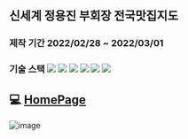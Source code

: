 ## 신세계 정용진 부회장 전국맛집지도

### 제작 기간 2022/02/28 ~ 2022/03/01

### 기술 스택 <img src="https://img.shields.io/badge/HTML5-E34F26?style=flat-square&logo=HTML5&logoColor=white"/></a> <img src="https://img.shields.io/badge/CSS3-1572B6?style=flat-square&logo=CSS3&logoColor=white"/></a> <img src="https://img.shields.io/badge/JavaScript-F7DF1E?style=flat-square&logo=JavaScript&logoColor=white"/></a> <img src="https://img.shields.io/badge/Node.js-339933?style=flat-square&logo=Node.js&logoColor=white"/></a> <img src="https://img.shields.io/badge/Next.js-000000?style=flat-square&logo=Next.js&logoColor=white"/></a> <img src="https://img.shields.io/badge/Vercel-000000?style=flat-square&logo=Vercel&logoColor=white"/></a>

## :computer: [HomePage](https://jyj-map.vercel.app/)

![image](https://user-images.githubusercontent.com/40623433/157261779-49bec171-943c-45d9-a516-ed3f39eb3225.png)
